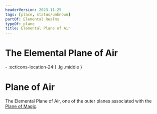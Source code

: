 ```yaml
---
headerVersion: 2023.11.25
tags: [place, status/unknown]
partOf: Elemental Realms
typeOf: plane
title: Elemental Plane of Air
---
```

# The Elemental Plane of Air
<div class="grid cards ext-narrow-margin ext-one-column" markdown>
-    :octicons-location-24:{ .lg .middle }   
</div>


# Plane of Air

The Elemental Plane of Air, one of the outer planes associated with the [Plane of Magic](<../plane-of-magic.md>).